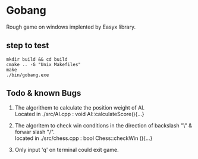 # Gobang
Rough game on windows implented by Easyx library.

## step to test
````
mkdir build && cd build
cmake .. -G "Unix Makefiles"
make
./bin/gobang.exe
````


## Todo & known Bugs

1. The algorithem to calculate the position weight of AI.  
   Located in ./src/AI.cpp :  void AI::calculateScore(){...}    


2. The algoritem to check win conditions in the direction of backslash "\\" & forwar slash "/".  
   located in ./src/chess.cpp : bool Chess::checkWin (){...}
   
3. Only input 'q' on terminal could exit game. 
